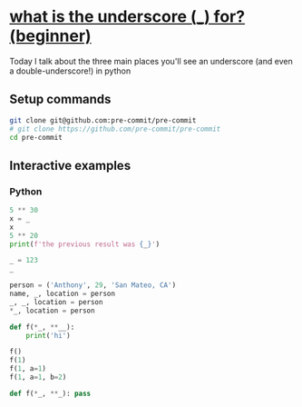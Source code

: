 # [what is the underscore (\_) for? (beginner)](https://youtu.be/VKz1aQbNnyI)

Today I talk about the three main places you'll see an underscore (and even a double-underscore!) in python

## Setup commands

```bash
git clone git@github.com:pre-commit/pre-commit
# git clone https://github.com/pre-commit/pre-commit
cd pre-commit
```

## Interactive examples

### Python

```python
5 ** 30
x = _
x
5 ** 20
print(f'the previous result was {_}')

_ = 123
_

person = ('Anthony', 29, 'San Mateo, CA')
name, _, location = person
_, _, location = person
*_, location = person

def f(*_, **__):
    print('hi')

f()
f(1)
f(1, a=1)
f(1, a=1, b=2)

def f(*_, **_): pass

```

